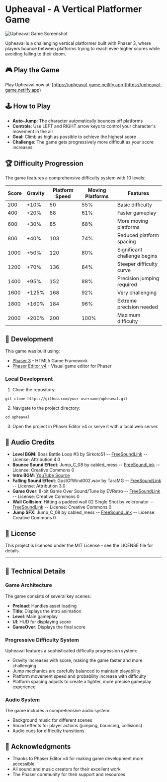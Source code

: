 # Upheaval - A Vertical Platformer Game

![Upheaval Game Screenshot](screenshot.png)

Upheaval is a challenging vertical platformer built with Phaser 3, where players bounce between platforms trying to reach ever-higher scores while avoiding falling to their doom.

## 🎮 Play the Game

Play Upheaval now at: [https://upheaval-game.netlify.app](https://upheaval-game.netlify.app)

## 🕹️ How to Play

- **Auto-Jump**: The character automatically bounces off platforms
- **Controls**: Use LEFT and RIGHT arrow keys to control your character's movement in the air
- **Goal**: Climb as high as possible to achieve the highest score
- **Challenge**: The game gets progressively more difficult as your score increases

## 🏆 Difficulty Progression

The game features a comprehensive difficulty system with 10 levels:

| Score | Gravity | Platform Speed | Moving Platforms | Features |
|-------|---------|---------------|-----------------|----------|
| 200   | +10%    | 50            | 55%             | Basic difficulty |
| 400   | +20%    | 68            | 61%             | Faster gameplay |
| 600   | +30%    | 85            | 68%             | More moving platforms |
| 800   | +40%    | 103           | 74%             | Reduced platform spacing |
| 1000  | +50%    | 120           | 80%             | Significant challenge begins |
| 1200  | +70%    | 136           | 84%             | Steeper difficulty curve |
| 1400  | +95%    | 152           | 88%             | Precision jumping required |
| 1600  | +125%   | 168           | 92%             | Very challenging |
| 1800  | +160%   | 184           | 96%             | Extreme precision needed |
| 2000  | +200%   | 200           | 100%            | Maximum difficulty |

## 🔧 Development

This game was built using:
- [Phaser 3](https://phaser.io/phaser3) - HTML5 Game Framework
- [Phaser Editor v4](https://phasereditor2d.com/) - Visual game editor for Phaser

### Local Development

1. Clone the repository:
```
git clone https://github.com/your-username/upheaval.git
```

2. Navigate to the project directory:
```
cd upheaval
```

3. Open the project in Phaser Editor v4 or serve it with a local web server.

## 🎵 Audio Credits

- **Level BGM**: Boss Battle Loop #3 by Sirkoto51 -- [FreeSoundLink](https://freesound.org/s/443128/) -- License: Attribution 4.0
- **Bounce Sound Effect**: Jump_C_08 by cabled_mess -- [FreeSoundLink](https://freesound.org/s/350898/) -- License: Creative Commons 0
- **Intro BGM**: [YouTube Source](https://www.youtube.com/watch?v=woPsQroEWCM&ab_channel=Tyops)
- **Falling Sound Effect**: GustOfWind002.wav by TaraMG -- [FreeSoundLink](https://freesound.org/s/386032/) -- License: Attribution 3.0
- **Game Over**: 8-bit Game Over Sound/Tune by EVRetro -- [FreeSoundLink](https://freesound.org/s/533034/) -- License: Creative Commons 0
- **Wall Collision**: Hitting a padded wall 02 Single Shot by velcronator -- [FreeSoundLink](https://freesound.org/s/733138/) -- License: Creative Commons 0
- **Jump SFX**: Jump_C_08 by cabled_mess -- [FreeSoundLink](https://freesound.org/s/350898/) -- License: Creative Commons 0

## 📄 License

This project is licensed under the MIT License - see the LICENSE file for details.

---

## 🧰 Technical Details

### Game Architecture

The game consists of several key scenes:
- **Preload**: Handles asset loading
- **Title**: Displays the intro animation
- **Level**: Main gameplay
- **UI**: HUD for displaying score
- **GameOver**: Displays the final score

### Progressive Difficulty System

Upheaval features a sophisticated difficulty progression system:
- Gravity increases with score, making the game faster and more challenging
- Jump mechanics are carefully balanced to maintain playability
- Platform movement speed and probability increase with difficulty
- Platform spacing adjusts to create a tighter, more precise gameplay experience

### Audio System

The game includes a comprehensive audio system:
- Background music for different scenes
- Sound effects for player actions (jumping, bouncing, collisions)
- Audio cues for difficulty transitions

## 🙏 Acknowledgments

- Thanks to Phaser Editor v4 for making game development more accessible
- All sound and music creators for their excellent work
- The Phaser community for their support and resources

